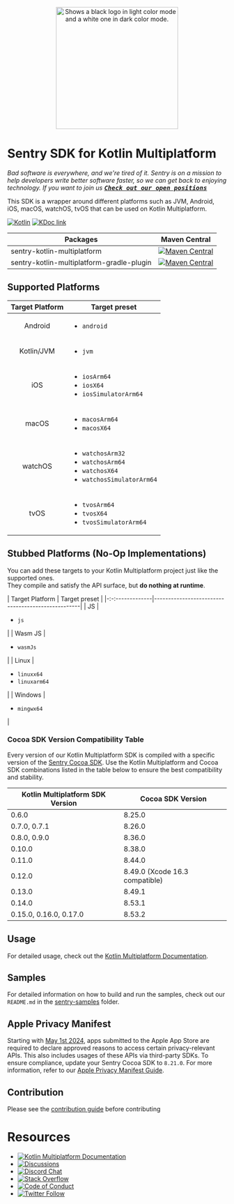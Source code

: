 <p align="center">
    <picture>
      <source media="(prefers-color-scheme: dark)" srcset="https://sentry-brand.storage.googleapis.com/sentry-logo-white.png">
      <source media="(prefers-color-scheme: light)" srcset="https://sentry-brand.storage.googleapis.com/sentry-logo-black.png">
      <img alt="Shows a black logo in light color mode and a white one in dark color mode." width="280">
    </picture>
<br/>
    <h1>Sentry SDK for Kotlin Multiplatform</h1>
</p>

_Bad software is everywhere, and we're tired of it. Sentry is on a mission to help developers write
better software faster, so we can get back to enjoying technology. If you want to join
us [<kbd>**Check out our open positions**</kbd>](https://sentry.io/careers/)_

This SDK is a wrapper around different platforms such as JVM, Android, iOS, macOS, watchOS, tvOS
that can be used on Kotlin Multiplatform.

[![Kotlin](https://img.shields.io/badge/Kotlin-2.1.21-blue.svg?style=flat&logo=kotlin)](https://kotlinlang.org)
[![KDoc link](https://img.shields.io/badge/API_Reference-KDoc-blue)](https://getsentry.github.io/sentry-kotlin-multiplatform/)

| Packages                    | Maven Central                                                                                                                                                                                                
|-----------------------------|--------------------------------------------------------------------------------------------------------------------------------------------------------------------------------------------------------------
| sentry-kotlin-multiplatform | [![Maven Central](https://maven-badges.sml.io/sonatype-central/io.sentry/sentry-kotlin-multiplatform/badge.svg?style=flat)](https://central.sonatype.com/artifact/io.sentry/sentry-kotlin-multiplatform) 
| sentry-kotlin-multiplatform-gradle-plugin | [![Maven Central](https://maven-badges.sml.io/sonatype-central/io.sentry/sentry-kotlin-multiplatform-gradle-plugin/badge.svg?style=flat)](https://central.sonatype.com/artifact/io.sentry/sentry-kotlin-multiplatform-gradle-plugin) 

## Supported Platforms

| Target Platform | Target preset                                                                                                |
|:---------------:|--------------------------------------------------------------------------------------------------------------|
|     Android     | <ul><li>`android`</li></ul>                                                                                  |
|   Kotlin/JVM    | <ul><li>`jvm`</li></ul>                                                                                      
|       iOS       | <ul><li>`iosArm64`</li><li>`iosX64`</li><li>`iosSimulatorArm64`</li></ul>                                    |
|      macOS      | <ul><li>`macosArm64`</li><li>`macosX64`</ul>                                                                 |
|     watchOS     | <ul><li>`watchosArm32`</li><li>`watchosArm64`</li><li>`watchosX64`</li><li>`watchosSimulatorArm64`</li></ul> |
|      tvOS       | <ul><li>`tvosArm64`</li><li>`tvosX64`</li><li>`tvosSimulatorArm64`</li></ul>                                 |

## Stubbed Platforms (No-Op Implementations)

You can add these targets to your Kotlin Multiplatform project just like the supported ones.  
They compile and satisfy the API surface, but **do nothing at runtime**.

| Target Platform | Target preset                                     |
|-:-:-------------|---------------------------------------------------|
| JS              | <ul><li>`js`</li></ul>                            |
| Wasm JS         | <ul><li>`wasmJs`</li></ul>                        |
| Linux           | <ul><li>`linuxx64`</li><li>`linuxarm64`</li></ul> |
| Windows         | <ul><li>`mingwx64`</li></ul>                      |

### Cocoa SDK Version Compatibility Table

Every version of our Kotlin Multiplatform SDK is compiled with a specific version of the [Sentry Cocoa SDK](https://github.com/getsentry/sentry-cocoa/).
Use the Kotlin Multiplatform and Cocoa SDK combinations listed in the table below to ensure the best compatibility and stability.

| Kotlin Multiplatform SDK Version | Cocoa SDK Version |
|----------------------------------| ----------------- |
| 0.6.0                            | 8.25.0            |
| 0.7.0, 0.7.1                     | 8.26.0            |
| 0.8.0, 0.9.0                     | 8.36.0            |
| 0.10.0                           | 8.38.0            |
| 0.11.0                           | 8.44.0            |
| 0.12.0                           | 8.49.0 (Xcode 16.3 compatible) |
| 0.13.0                           | 8.49.1            |
| 0.14.0                           | 8.53.1            |
| 0.15.0, 0.16.0, 0.17.0           | 8.53.2            |

## Usage

For detailed usage, check out the [Kotlin Multiplatform Documentation](https://docs.sentry.io/platforms/kotlin-multiplatform/).

## Samples

For detailed information on how to build and run the samples, check out our `README.md` in the
[sentry-samples](https://github.com/getsentry/sentry-kotlin-multiplatform/tree/main/sentry-samples)
folder.

## Apple Privacy Manifest

Starting with [May 1st 2024](https://developer.apple.com/news/?id=3d8a9yyh), apps submitted to the Apple App Store are required to declare approved reasons to access certain privacy-relevant APIs. This also includes usages of these APIs via third-party SDKs. To ensure compliance, update your Sentry Cocoa SDK to `8.21.0`.
For more information, refer to our [Apple Privacy Manifest Guide](https://docs.sentry.io/platforms/kotlin-multiplatform/data-management/apple-privacy-manifest/).

## Contribution

Please see
the [contribution guide](https://github.com/getsentry/sentry-kotlin-multiplatform/blob/main/CONTRIBUTING.md)
before contributing

# Resources

* [![Kotlin Multiplatform Documentation](https://img.shields.io/badge/documentation-sentry.io-green.svg?label=documentation)](https://docs.sentry.io/platforms/kotlin-multiplatform/)
* [![Discussions](https://img.shields.io/github/discussions/getsentry/sentry-kotlin-multiplatform.svg)](https://github.com/getsentry/sentry-kotlin-multiplatform/discussions)
* [![Discord Chat](https://img.shields.io/discord/621778831602221064?logo=discord&logoColor=ffffff&color=7389D8)](https://discord.gg/PXa5Apfe7K)
* [![Stack Overflow](https://img.shields.io/badge/stack%20overflow-sentry-green.svg)](http://stackoverflow.com/questions/tagged/sentry)
* [![Code of Conduct](https://img.shields.io/badge/code%20of%20conduct-sentry-green.svg)](https://github.com/getsentry/.github/blob/master/CODE_OF_CONDUCT.md)
* [![Twitter Follow](https://img.shields.io/twitter/follow/getsentry?label=getsentry&style=social)](https://twitter.com/intent/follow?screen_name=getsentry)

